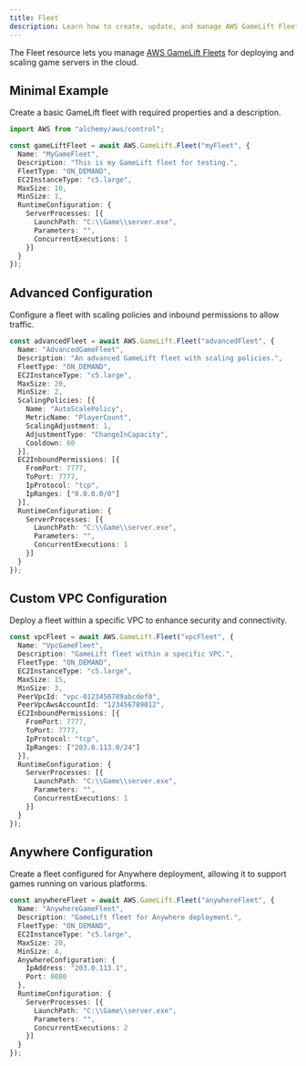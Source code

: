 ```yaml
---
title: Fleet
description: Learn how to create, update, and manage AWS GameLift Fleets using Alchemy Cloud Control.
---
```



The Fleet resource lets you manage [AWS GameLift Fleets](https://docs.aws.amazon.com/gamelift/latest/userguide/) for deploying and scaling game servers in the cloud.

## Minimal Example

Create a basic GameLift fleet with required properties and a description.

```ts
import AWS from "alchemy/aws/control";

const gameLiftFleet = await AWS.GameLift.Fleet("myFleet", {
  Name: "MyGameFleet",
  Description: "This is my GameLift fleet for testing.",
  FleetType: "ON_DEMAND",
  EC2InstanceType: "c5.large",
  MaxSize: 10,
  MinSize: 1,
  RuntimeConfiguration: {
    ServerProcesses: [{
      LaunchPath: "C:\\Game\\server.exe",
      Parameters: "",
      ConcurrentExecutions: 1
    }]
  }
});
```

## Advanced Configuration

Configure a fleet with scaling policies and inbound permissions to allow traffic.

```ts
const advancedFleet = await AWS.GameLift.Fleet("advancedFleet", {
  Name: "AdvancedGameFleet",
  Description: "An advanced GameLift fleet with scaling policies.",
  FleetType: "ON_DEMAND",
  EC2InstanceType: "c5.large",
  MaxSize: 20,
  MinSize: 2,
  ScalingPolicies: [{
    Name: "AutoScalePolicy",
    MetricName: "PlayerCount",
    ScalingAdjustment: 1,
    AdjustmentType: "ChangeInCapacity",
    Cooldown: 60
  }],
  EC2InboundPermissions: [{
    FromPort: 7777,
    ToPort: 7777,
    IpProtocol: "tcp",
    IpRanges: ["0.0.0.0/0"]
  }],
  RuntimeConfiguration: {
    ServerProcesses: [{
      LaunchPath: "C:\\Game\\server.exe",
      Parameters: "",
      ConcurrentExecutions: 1
    }]
  }
});
```

## Custom VPC Configuration

Deploy a fleet within a specific VPC to enhance security and connectivity.

```ts
const vpcFleet = await AWS.GameLift.Fleet("vpcFleet", {
  Name: "VpcGameFleet",
  Description: "GameLift fleet within a specific VPC.",
  FleetType: "ON_DEMAND",
  EC2InstanceType: "c5.large",
  MaxSize: 15,
  MinSize: 3,
  PeerVpcId: "vpc-0123456789abcdef0",
  PeerVpcAwsAccountId: "123456789012",
  EC2InboundPermissions: [{
    FromPort: 7777,
    ToPort: 7777,
    IpProtocol: "tcp",
    IpRanges: ["203.0.113.0/24"]
  }],
  RuntimeConfiguration: {
    ServerProcesses: [{
      LaunchPath: "C:\\Game\\server.exe",
      Parameters: "",
      ConcurrentExecutions: 1
    }]
  }
});
```

## Anywhere Configuration

Create a fleet configured for Anywhere deployment, allowing it to support games running on various platforms.

```ts
const anywhereFleet = await AWS.GameLift.Fleet("anywhereFleet", {
  Name: "AnywhereGameFleet",
  Description: "GameLift fleet for Anywhere deployment.",
  FleetType: "ON_DEMAND",
  EC2InstanceType: "c5.large",
  MaxSize: 20,
  MinSize: 4,
  AnywhereConfiguration: {
    IpAddress: "203.0.113.1",
    Port: 8080
  },
  RuntimeConfiguration: {
    ServerProcesses: [{
      LaunchPath: "C:\\Game\\server.exe",
      Parameters: "",
      ConcurrentExecutions: 2
    }]
  }
});
```
